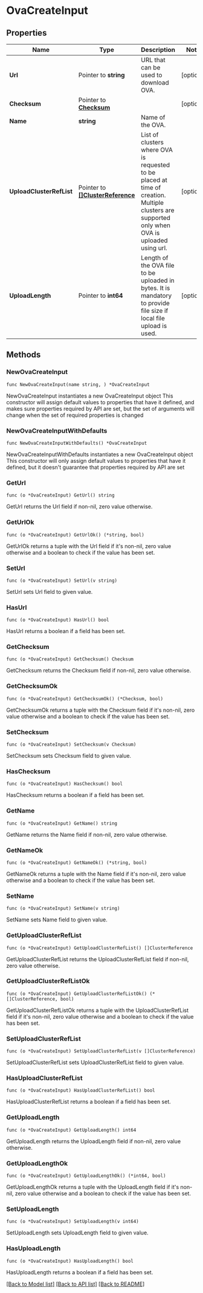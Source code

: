 # OvaCreateInput

## Properties

Name | Type | Description | Notes
------------ | ------------- | ------------- | -------------
**Url** | Pointer to **string** | URL that can be used to download OVA. | [optional] 
**Checksum** | Pointer to [**Checksum**](Checksum.md) |  | [optional] 
**Name** | **string** | Name of the OVA. | 
**UploadClusterRefList** | Pointer to [**[]ClusterReference**](ClusterReference.md) | List of clusters where OVA is requested to be placed at time of creation. Multiple clusters are supported only when OVA is uploaded using url.  | [optional] 
**UploadLength** | Pointer to **int64** | Length of the OVA file to be uploaded in bytes. It is mandatory to provide file size if local file upload is used.  | [optional] 

## Methods

### NewOvaCreateInput

`func NewOvaCreateInput(name string, ) *OvaCreateInput`

NewOvaCreateInput instantiates a new OvaCreateInput object
This constructor will assign default values to properties that have it defined,
and makes sure properties required by API are set, but the set of arguments
will change when the set of required properties is changed

### NewOvaCreateInputWithDefaults

`func NewOvaCreateInputWithDefaults() *OvaCreateInput`

NewOvaCreateInputWithDefaults instantiates a new OvaCreateInput object
This constructor will only assign default values to properties that have it defined,
but it doesn't guarantee that properties required by API are set

### GetUrl

`func (o *OvaCreateInput) GetUrl() string`

GetUrl returns the Url field if non-nil, zero value otherwise.

### GetUrlOk

`func (o *OvaCreateInput) GetUrlOk() (*string, bool)`

GetUrlOk returns a tuple with the Url field if it's non-nil, zero value otherwise
and a boolean to check if the value has been set.

### SetUrl

`func (o *OvaCreateInput) SetUrl(v string)`

SetUrl sets Url field to given value.

### HasUrl

`func (o *OvaCreateInput) HasUrl() bool`

HasUrl returns a boolean if a field has been set.

### GetChecksum

`func (o *OvaCreateInput) GetChecksum() Checksum`

GetChecksum returns the Checksum field if non-nil, zero value otherwise.

### GetChecksumOk

`func (o *OvaCreateInput) GetChecksumOk() (*Checksum, bool)`

GetChecksumOk returns a tuple with the Checksum field if it's non-nil, zero value otherwise
and a boolean to check if the value has been set.

### SetChecksum

`func (o *OvaCreateInput) SetChecksum(v Checksum)`

SetChecksum sets Checksum field to given value.

### HasChecksum

`func (o *OvaCreateInput) HasChecksum() bool`

HasChecksum returns a boolean if a field has been set.

### GetName

`func (o *OvaCreateInput) GetName() string`

GetName returns the Name field if non-nil, zero value otherwise.

### GetNameOk

`func (o *OvaCreateInput) GetNameOk() (*string, bool)`

GetNameOk returns a tuple with the Name field if it's non-nil, zero value otherwise
and a boolean to check if the value has been set.

### SetName

`func (o *OvaCreateInput) SetName(v string)`

SetName sets Name field to given value.


### GetUploadClusterRefList

`func (o *OvaCreateInput) GetUploadClusterRefList() []ClusterReference`

GetUploadClusterRefList returns the UploadClusterRefList field if non-nil, zero value otherwise.

### GetUploadClusterRefListOk

`func (o *OvaCreateInput) GetUploadClusterRefListOk() (*[]ClusterReference, bool)`

GetUploadClusterRefListOk returns a tuple with the UploadClusterRefList field if it's non-nil, zero value otherwise
and a boolean to check if the value has been set.

### SetUploadClusterRefList

`func (o *OvaCreateInput) SetUploadClusterRefList(v []ClusterReference)`

SetUploadClusterRefList sets UploadClusterRefList field to given value.

### HasUploadClusterRefList

`func (o *OvaCreateInput) HasUploadClusterRefList() bool`

HasUploadClusterRefList returns a boolean if a field has been set.

### GetUploadLength

`func (o *OvaCreateInput) GetUploadLength() int64`

GetUploadLength returns the UploadLength field if non-nil, zero value otherwise.

### GetUploadLengthOk

`func (o *OvaCreateInput) GetUploadLengthOk() (*int64, bool)`

GetUploadLengthOk returns a tuple with the UploadLength field if it's non-nil, zero value otherwise
and a boolean to check if the value has been set.

### SetUploadLength

`func (o *OvaCreateInput) SetUploadLength(v int64)`

SetUploadLength sets UploadLength field to given value.

### HasUploadLength

`func (o *OvaCreateInput) HasUploadLength() bool`

HasUploadLength returns a boolean if a field has been set.


[[Back to Model list]](../README.md#documentation-for-models) [[Back to API list]](../README.md#documentation-for-api-endpoints) [[Back to README]](../README.md)


